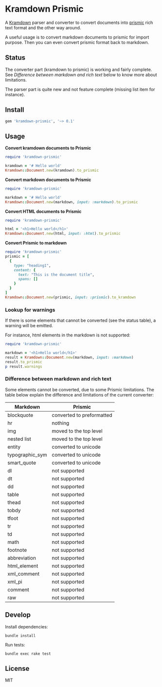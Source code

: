 # Kramdown Prismic

A [Kramdown][] parser and converter to convert documents into [prismic][] rich text format and the other way around.

A useful usage is to convert markdown documents to prismic for import purpose. Then you can even convert prismic format back to markdown.

## Status

The converter part (kramdown to prismic) is working and fairly complete. See *Difference between markdown and rich text* below to know more about limitations.

The parser part is quite new and not feature complete (missing list item for instance).

## Install

```ruby
gem 'kramdown-prismic', '~> 0.1'
```

## Usage

**Convert kramdown documents to Prismic**

```ruby
require 'kramdown-prismic'

kramdown = '# Hello world'
Kramdown::Document.new(kramdown).to_prismic
```

**Convert markdown documents to Prismic**

```ruby
require 'kramdown-prismic'

markdown = '# Hello world'
Kramdown::Document.new(markdown, input: :markdown).to_prismic
```

**Convert HTML documents to Prismic**

```ruby
require 'kramdown-prismic'

html = '<h1>Hello world</h1>'
Kramdown::Document.new(html, input: :html).to_prismic
```

**Convert Prismic to markdown**

```ruby
require 'kramdown-prismic'
prismic = [
  {
    type: "heading1",
    content: {
      text: "This is the document title",
      spans: []
    }
  }
]
Kramdown::Document.new(prismic, input: :prismic).to_kramdown
```

### Lookup for warnings

If there is some elements that cannot be converted (see the status table), a warning will be emitted.

For instance, html elements in the markdown is not supported:

```ruby
require 'kramdown-prismic'

markdown = '<h1>Hello world</h1>'
result = Kramdown::Document.new(markdown, input: :markdown)
result.to_prismic
p result.warnings
```

### Difference between markdown and rich text

Some elements cannot be converted, due to some Prismic limitations. The table below explain the difference and limitations of the current converter:

| Markdown         | Prismic                    |
|------------------|----------------------------|
| blockquote       | converted to preformatted  |
| hr               | nothing                    |
| img              | moved to the top level     |
| nested list      | moved to the top level     |
| entity           | converted to unicode       |
| typographic_sym  | converted to unicode       |
| smart_quote      | converted to unicode       |
| dl               | not supported              |
| dt               | not supported              |
| dd               | not supported              |
| table            | not supported              |
| thead            | not supported              |
| tobdy            | not supported              |
| tfoot            | not supported              |
| tr               | not supported              |
| td               | not supported              |
| math             | not supported              |
| footnote         | not supported              |
| abbreviation     | not supported              |
| html_element     | not supported              |
| xml_comment      | not supported              |
| xml_pi           | not supported              |
| comment          | not supported              |
| raw              | not supported              |

## Develop

Install dependencies:

    bundle install

Run tests:

    bundle exec rake test

## License

MIT

[Kramdown]: https://kramdown.gettalong.org/
[prismic]: https://prismic.io/
